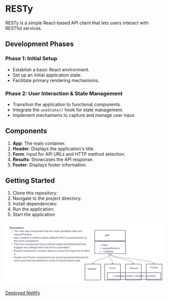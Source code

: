 # RESTy

RESTy is a simple React-based API client that lets users interact with RESTful services.

## Development Phases

### Phase 1: Initial Setup

- Establish a basic React environment.
- Set up an initial application state.
- Facilitate primary rendering mechanisms.

### Phase 2: User Interaction & State Management

- Transition the application to functional components.
- Integrate the `useState()` hook for state management.
- Implement mechanisms to capture and manage user input.

## Components

1. **App**: The main container.
2. **Header**: Displays the application's title.
3. **Form**: Input for API URLs and HTTP method selection.
4. **Results**: Showcases the API response.
5. **Footer**: Displays footer information.

## Getting Started

1. Clone this repository:
2. Navigate to the project directory:
3. Install dependencies:
4. Run the application:
5. Start the application

![UML](uml.png)

[Deployed Netlify](https://adnan-resty.netlify.app/)
